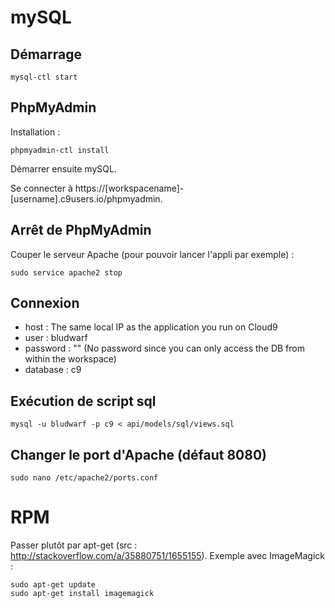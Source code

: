 mySQL
=====

Démarrage
---------

	mysql-ctl start
	
PhpMyAdmin
----------

Installation :

	phpmyadmin-ctl install
	
Démarrer ensuite mySQL.

Se connecter à https://[workspacename]-[username].c9users.io/phpmyadmin.

Arrêt de PhpMyAdmin
-------------------

Couper le serveur Apache (pour pouvoir lancer l'appli par exemple) :

	sudo service apache2 stop

Connexion
---------

  - host : The same local IP as the application you run on Cloud9
  - user : bludwarf
  - password : "" (No password since you can only access the DB from within the workspace)
  - database : c9
  
Exécution de script sql
-----------------------

	mysql -u bludwarf -p c9 < api/models/sql/views.sql

Changer le port d'Apache (défaut 8080)
------------------------

	sudo nano /etc/apache2/ports.conf
	
RPM
===

Passer plutôt par apt-get (src : http://stackoverflow.com/a/35880751/1655155). Exemple avec ImageMagick :

	sudo apt-get update
	sudo apt-get install imagemagick
